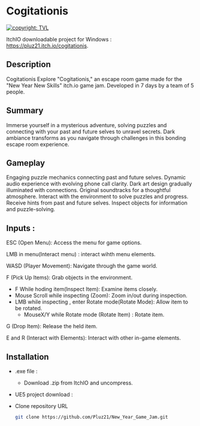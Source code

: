 
# Cogitationis
[![copyright: TVL](https://img.shields.io/badge/Copyright-TVL-yellow.svg)](https://pluz21.itch.io/)

ItchIO downloadable project for Windows : https://pluz21.itch.io/cogitationis.

## Description

Cogitationis 
Explore "Cogitationis," an escape room game made for the "New Year New Skills" itch.io game jam. Developed in 7 days by a team of 5 people.

## Summary
Immerse yourself in a mysterious adventure, solving puzzles and connecting with your past and future selves to unravel secrets. Dark ambiance transforms as you navigate through challenges in this bonding escape room experience. 

## Gameplay 
Engaging puzzle mechanics connecting past and future selves. Dynamic audio experience with evolving phone call clarity. Dark art design gradually illuminated with connections. Original soundtracks for a thoughtful atmosphere. Interact with the environment to solve puzzles and progress. Receive hints from past and future selves. Inspect objects for information and puzzle-solving. 

## Inputs :

ESC (Open Menu): Access the menu for game options. 

LMB in menu(Interact menu) : interact wihth menu elements. 

WASD (Player Movement): Navigate through the game world. 

F (Pick Up Items): Grab objects in the environment.
  * F While hoding item(Inspect Item): Examine items closely. 
  * Mouse Scroll while inspecting (Zoom): Zoom in/out during inspection.
  * LMB while inspecting , enter Rotate mode(Rotate Mode): Allow item to be rotated.
    * MouseX/Y while Rotate mode (Rotate Item) : Rotate item.

 G (Drop Item): Release the held item.
 
 E and R (Interact with Elements): Interact with other in-game elements.

## Installation
* .exe file :
  * Download .zip from ItchIO and uncompress.

* UE5 project download :
 * Clone repository URL
    ```bash
   git clone https://github.com/Pluz21/New_Year_Game_Jam.git
 


